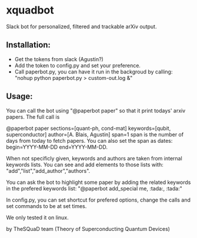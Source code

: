# xquadbot
Slack bot for personalized, filtered and trackable arXiv output.


## Installation:
- Get the tokens from slack (Agustin?)
- Add the token to config.py and set your preference.
- Call paperbot.py, you can have it run in the backgroud by calling:
  "nohup python paperbot.py > custom-out.log &"

## Usage:
You can call the bot using "@paperbot paper" so that it print todays' arxiv
papers. The full call is

@paperbot paper sections=[quant-ph, cond-mat] keywords=[qubit, superconductor]
author=[A. Blais, Agustin] span=1
span is the number of days from today to fetch papers.
You can also set the span as dates: begin=YYYY-MM-DD end=YYYY-MM-DD.

When not specificly given, keywords and authors are taken from internal keywords lists.
You can see and add elements to those lists with: "add","list","add_author","authors".

You can ask the bot to highlight some paper by adding the related keywords
in the prefered keywords list:
"@paperbot add_special me, \:tada:, \:tada:"

In config.py, you can set shortcut for prefered options, change the calls
and set commands to be at set times.

We only tested it on linux.

by TheSQuaD team (Theory of Superconducting Quantum Devices)
